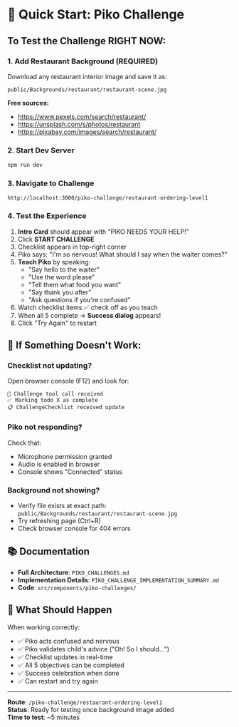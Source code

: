 # 🚀 Quick Start: Piko Challenge

## To Test the Challenge RIGHT NOW:

### 1. Add Restaurant Background (REQUIRED)
Download any restaurant interior image and save it as:
```
public/Backgrounds/restaurant/restaurant-scene.jpg
```

**Free sources:**
- https://www.pexels.com/search/restaurant/
- https://unsplash.com/s/photos/restaurant
- https://pixabay.com/images/search/restaurant/

### 2. Start Dev Server
```bash
npm run dev
```

### 3. Navigate to Challenge
```
http://localhost:3000/piko-challenge/restaurant-ordering-level1
```

### 4. Test the Experience

1. **Intro Card** should appear with "PIKO NEEDS YOUR HELP!"
2. Click **START CHALLENGE**
3. Checklist appears in top-right corner
4. Piko says: "I'm so nervous! What should I say when the waiter comes?"
5. **Teach Piko** by speaking:
   - "Say hello to the waiter"
   - "Use the word please"
   - "Tell them what food you want"
   - "Say thank you after"
   - "Ask questions if you're confused"
6. Watch checklist items ✅ check off as you teach
7. When all 5 complete → **Success dialog** appears!
8. Click "Try Again" to restart

## 🐛 If Something Doesn't Work:

### Checklist not updating?
Open browser console (F12) and look for:
```
🎯 Challenge tool call received
✅ Marking todo X as complete
📋 ChallengeChecklist received update
```

### Piko not responding?
Check that:
- Microphone permission granted
- Audio is enabled in browser
- Console shows "Connected" status

### Background not showing?
- Verify file exists at exact path: `public/Backgrounds/restaurant/restaurant-scene.jpg`
- Try refreshing page (Ctrl+R)
- Check browser console for 404 errors

## 📚 Documentation

- **Full Architecture**: `PIKO_CHALLENGES.md`
- **Implementation Details**: `PIKO_CHALLENGE_IMPLEMENTATION_SUMMARY.md`
- **Code**: `src/components/piko-challenges/`

## 🎯 What Should Happen

When working correctly:
- ✅ Piko acts confused and nervous
- ✅ Piko validates child's advice ("Oh! So I should...")
- ✅ Checklist updates in real-time
- ✅ All 5 objectives can be completed
- ✅ Success celebration when done
- ✅ Can restart and try again

---

**Route**: `/piko-challenge/restaurant-ordering-level1`  
**Status**: Ready for testing once background image added  
**Time to test**: ~5 minutes
